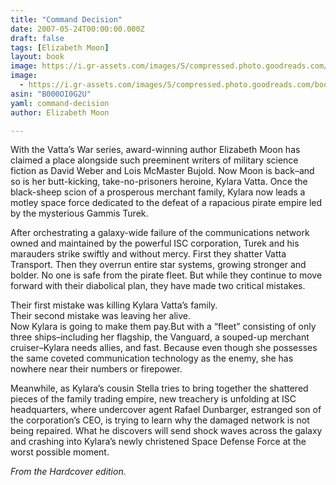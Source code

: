 ```yaml
---
title: "Command Decision"
date: 2007-05-24T00:00:00.000Z
draft: false
tags: [Elizabeth Moon]
layout: book
image: https://i.gr-assets.com/images/S/compressed.photo.goodreads.com/books/1320407824l/1149007._SY160_.jpg
image: 
  - https://i.gr-assets.com/images/S/compressed.photo.goodreads.com/books/1320407824l/1149007._SY160_.jpg
asin: "B000OI0G2U"
yaml: command-decision
author: Elizabeth Moon

---
```


With the Vatta’s War series, award-winning author Elizabeth Moon has claimed a place alongside such preeminent writers of military science fiction as David Weber and Lois McMaster Bujold. Now Moon is back–and so is her butt-kicking, take-no-prisoners heroine, Kylara Vatta. Once the black-sheep scion of a prosperous merchant family, Kylara now leads a motley space force dedicated to the defeat of a rapacious pirate empire led by the mysterious Gammis Turek.   
  
After orchestrating a galaxy-wide failure of the communications network owned and maintained by the powerful ISC corporation, Turek and his marauders strike swiftly and without mercy. First they shatter Vatta Transport. Then they overrun entire star systems, growing stronger and bolder. No one is safe from the pirate fleet. But while they continue to move forward with their diabolical plan, they have made two critical mistakes.  
  
Their first mistake was killing Kylara Vatta’s family.  
Their second mistake was leaving her alive.  
Now Kylara is going to make them pay.But with a “fleet” consisting of only three ships–including her flagship, the Vanguard, a souped-up merchant cruiser–Kylara needs allies, and fast. Because even though she possesses the same coveted communication technology as the enemy, she has nowhere near their numbers or firepower.  
  
Meanwhile, as Kylara’s cousin Stella tries to bring together the shattered pieces of the family trading empire, new treachery is unfolding at ISC headquarters, where undercover agent Rafael Dunbarger, estranged son of the corporation’s CEO, is trying to learn why the damaged network is not being repaired. What he discovers will send shock waves across the galaxy and crashing into Kylara’s newly christened Space Defense Force at the worst possible moment.  
  
  
*From the Hardcover edition.*